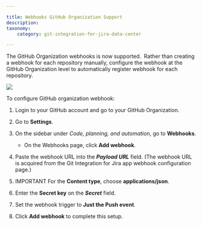 ```yaml
---

title: Webhooks GitHub Organization Support
description:
taxonomy:
    category: git-integration-for-jira-data-center

---
```

The GitHub Organization webhooks is now supported.  Rather than creating a webhook for each repository manually, configure the webhook at the GitHub Organization level to automatically register webhook for each repository.

![](https://bigbrassband.atlassian.net/wiki/download/thumbnails/171278716/gitserver-github-org-webhooks-cfg.png?version=1&modificationDate=1649573002925&cacheVersion=1&api=v2&width=680&height=434)

To configure GitHub organization webhook:

1.  Login to your GitHub account and go to your GitHub Organization.

2.  Go to **Settings**.

3.  On the sidebar under _Code, planning, and automation_, go to **Webhooks**.

    *   On the Webhooks page, click **Add webhook**.

4.  Paste the webhook URL into the _**Payload URL**_ field. (The webhook URL is acquired from the Git Integration for Jira app webhook configuration page.)

5.  IMPORTANT For the **Content type**, choose **applications/json**.

6.  Enter the **Secret key** on the _**Secret**_ field.

7.  Set the webhook trigger to **Just the Push event**.

8.  Click **Add webhook** to complete this setup.


